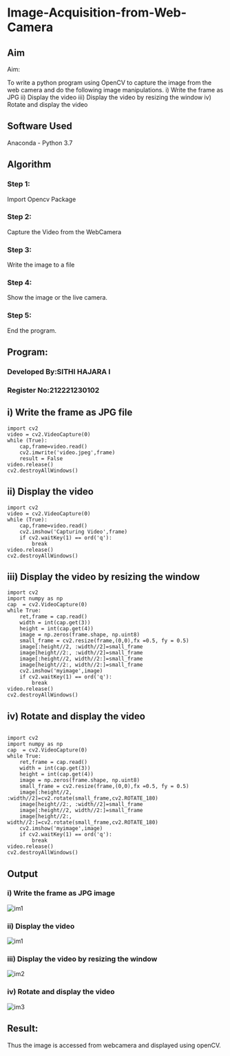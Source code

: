 # Image-Acquisition-from-Web-Camera
## Aim
 
Aim:
 
To write a python program using OpenCV to capture the image from the web camera and do the following image manipulations.
i) Write the frame as JPG 
ii) Display the video 
iii) Display the video by resizing the window
iv) Rotate and display the video

## Software Used
Anaconda - Python 3.7
## Algorithm
### Step 1:
Import Opencv Package

### Step 2:
Capture the Video from the WebCamera

### Step 3:
Write the image to a file

### Step 4:
Show the image or the live camera.

### Step 5:
End the program.

## Program:

### Developed By:SITHI HAJARA I
### Register No:212221230102

## i) Write the frame as JPG file
```
import cv2
video = cv2.VideoCapture(0)
while (True):
    cap,frame=video.read()
    cv2.imwrite('video.jpeg',frame) 
    result = False
video.release()
cv2.destroyAllWindows()
```

## ii) Display the video
```
import cv2
video = cv2.VideoCapture(0)
while (True):
    cap,frame=video.read()
    cv2.imshow('Capturing Video',frame)
    if cv2.waitKey(1) == ord('q'):
        break
video.release()
cv2.destroyAllWindows()
```

## iii) Display the video by resizing the window
```
import cv2
import numpy as np
cap  = cv2.VideoCapture(0)
while True:
    ret,frame = cap.read()
    width = int(cap.get(3))
    height = int(cap.get(4))
    image = np.zeros(frame.shape, np.uint8)
    small_frame = cv2.resize(frame,(0,0),fx =0.5, fy = 0.5)
    image[:height//2, :width//2]=small_frame
    image[height//2:, :width//2]=small_frame
    image[:height//2, width//2:]=small_frame
    image[height//2:, width//2:]=small_frame
    cv2.imshow('myimage',image)
    if cv2.waitKey(1) == ord('q'):
        break
video.release()
cv2.destroyAllWindows()
```

## iv) Rotate and display the video
```

import cv2
import numpy as np
cap  = cv2.VideoCapture(0)
while True:
    ret,frame = cap.read()
    width = int(cap.get(3))
    height = int(cap.get(4))
    image = np.zeros(frame.shape, np.uint8)
    small_frame = cv2.resize(frame,(0,0),fx =0.5, fy = 0.5)
    image[:height//2, :width//2]=cv2.rotate(small_frame,cv2.ROTATE_180)
    image[height//2:, :width//2]=small_frame
    image[:height//2, width//2:]=small_frame
    image[height//2:, width//2:]=cv2.rotate(small_frame,cv2.ROTATE_180)
    cv2.imshow('myimage',image)
    if cv2.waitKey(1) == ord('q'):
        break
video.release()
cv2.destroyAllWindows()
```

## Output

### i) Write the frame as JPG image
![im1](https://user-images.githubusercontent.com/94219582/226417499-45714c68-ab9e-4ecc-9b8e-626dff8c85e6.png)

### ii) Display the video

![im1](https://user-images.githubusercontent.com/94219582/226417646-38254357-4c5f-4258-8e7b-425b65a3c89d.png)

### iii) Display the video by resizing the window

![im2](https://user-images.githubusercontent.com/94219582/226417239-fd258ecf-95b7-4fec-80d2-3cda53ee9baa.png)


### iv) Rotate and display the video

![im3](https://user-images.githubusercontent.com/94219582/226417304-5ebac376-6b85-42de-9311-a4f404070fa7.png)

## Result:
Thus the image is accessed from webcamera and displayed using openCV.
